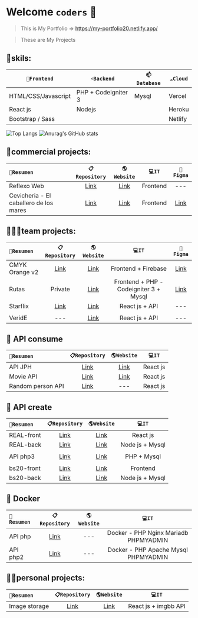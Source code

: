 # Welcome `coders` 👋

> This is My Portfolio => https://my-portfolio20.netlify.app/

> These are My Projects

## 🔭skils:

| `🔭Frontend` | `⚡Backend` | `📫Database` | `☁️Cloud` |
| ------ | ------ | ------ | ------ |
| HTML/CSS/Javascript | PHP + Codeigniter 3 | Mysql | Vercel |
| React js | Nodejs |  | Heroku |
| Bootstrap / Sass |  |  | Netlify |

![Top Langs](https://github-readme-stats.vercel.app/api/top-langs/?username=storres20&layout=compact&theme=radical&hide=hack,dockerfile,shell,ejs&langs_count=10) ![Anurag's GitHub stats](https://github-readme-stats.vercel.app/api?username=storres20&count_private=true&show_icons=true&theme=radical&hide=stars,commits)


## 💼commercial projects:

|`🚀Resumen` | `📋Repository` | `🌎Website` | `💻IT` | `🎨Figma` |
| :------ | :------: | :------: | :------: | :------: |
| Reflexo Web | [Link](https://github.com/storres20/reflexoWeb "Link") | [Link](https://reflexoweb.netlify.app/ "https://reflexoweb.netlify.app/") | Frontend | --- |
| Cevicheria - El caballero de los mares | [Link](https://github.com/storres20/elcaballerosingle "Link") | [Link](https://elcaballerosingle.netlify.app/) | Frontend | [Link](https://www.figma.com/file/li6agWiNyBh7ptkjsp9aWR/cebicheria?node-id=0%3A1 "Link") |



## 👨‍👦‍👦team projects:
|`🚀Resumen` | `📋Repository` | `🌎Website` | `💻IT` | `🎨Figma` |
| :------ | :------: | :------: | :------: | :------: |
| CMYK Orange v2 | [Link](https://github.com/storres20/cmyk-orange-v2 "Link") | [Link](https://cmyk-orange-v2.netlify.app/) | Frontend + Firebase | [Link](https://www.figma.com/file/6PfcEJtVOg1H9ot4owLjNl/ColabOrange-CMYK-fork?node-id=0%3A1 "Link") |
| Rutas | Private | [Link](https://rutav22.herokuapp.com/) | Frontend + PHP - Codeigniter 3 + Mysql | [Link](https://www.figma.com/file/CV0BmYQEau9bLiV9oFfMqj/Rutas?node-id=0%3A1 "Link") |
| Starflix | [Link](https://github.com/storres20/starflix "Link") | [Link](https://starflix-v2.netlify.app/) | React js + API | --- |
|  |  |  |  |
| VeridE | --- | [Link](https://veride.netlify.app/) | React js + API | --- |


## 🧩 API consume

|`🚀Resumen` | `📋Repository` | `🌎Website` | `💻IT` |
| :------ | :------: | :------: | :------: |
| API JPH | [Link](https://github.com/storres20/api-jph "Link") | [Link](https://api-jph.netlify.app/ "https://api-jph.netlify.app/") | React js |
| Movie API | [Link](https://github.com/storres20/movies-react "Link") | [Link](https://moviesx7.netlify.app/ "https://moviesx7.netlify.app/") | React js |
| Random person API | [Link](https://github.com/storres20/random "Link") | --- | React js |


## 🧩 API create

|`🚀Resumen` | `📋Repository` | `🌎Website` | `💻IT` |
| :------ | :------: | :------: | :------: |
| REAL-front | [Link](https://github.com/storres20/REAL-front "Link") | [Link](https://crudreal.netlify.app/ "https://crudreal.netlify.app/") | React js |
| REAL-back | [Link](https://github.com/storres20/REAL-back "Link") | [Link](https://apicrudreal.herokuapp.com/api/products "https://apicrudreal.herokuapp.com/api/products") | Node js + Mysql |
|  |  |  |  |
| API php3 | [Link](https://github.com/storres20/apiphp3 "Link") | [Link](https://apiphp3.herokuapp.com/) | PHP + Mysql |
|  |  |  |  |
| bs20-front | [Link](https://github.com/storres20/bs20-front "Link") | [Link](https://bs20-front.netlify.app/) | Frontend |
| bs20-back | [Link](https://github.com/storres20/bs20-back "Link") | [Link](https://bs20-back.vercel.app/) | Node js + Mysql |


## 🐳 Docker

|`🚀Resumen` | `📋Repository` | `🌎Website` | `💻IT` |
| :------ | :------: | :------: | :------: |
| API php | [Link](https://github.com/storres20/apiphp "Link") | --- | Docker - PHP Nginx Mariadb PHPMYADMIN |
| API php2 | [Link](https://github.com/storres20/apiphp2 "Link") | --- | Docker - PHP Apache Mysql PHPMYADMIN |


## 👨‍💻personal projects:

|`🚀Resumen` | `📋Repository` | `🌎Website` | `💻IT` |
| :------ | :------: | :------: | :------: |
| Image storage | [Link](https://github.com/storres20/IMGBB-storage "Link") | [Link](https://imgbb-storage.netlify.app/) | React js + imgbb API |


<!--
**storres20/storres20** is a ✨ _special_ ✨ repository because its `README.md` (this file) appears on your GitHub profile.

Here are some ideas to get you started:

- 🔭 I’m currently working on ...
- 🌱 I’m currently learning ...
- 👯 I’m looking to collaborate on ...
- 🤔 I’m looking for help with ...
- 💬 Ask me about ...
- 📫 How to reach me: ...
- 😄 Pronouns: ...
- ⚡ Fun fact: ...
-->
